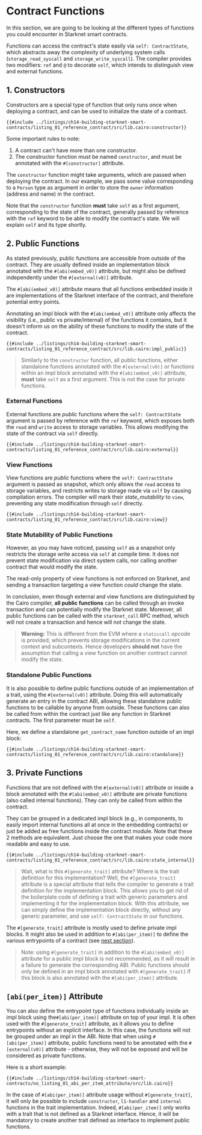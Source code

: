 # Contract Functions

In this section, we are going to be looking at the different types of functions you could encounter in Starknet smart contracts.

Functions can access the contract's state easily via `self: ContractState`, which abstracts away the complexity of underlying system calls (`storage_read_syscall` and `storage_write_syscall`). The compiler provides two modifiers: `ref` and `@` to decorate `self`, which intends to distinguish view and external functions.

## 1. Constructors

Constructors are a special type of function that only runs once when deploying a contract, and can be used to initialize the state of a contract.

```cairo,noplayground
{{#include ../listings/ch14-building-starknet-smart-contracts/listing_01_reference_contract/src/lib.cairo:constructor}}
```

Some important rules to note:

1. A contract can't have more than one constructor.
2. The constructor function must be named `constructor`, and must be annotated with the `#[constructor]` attribute.

The `constructor` function might take arguments, which are passed when deploying the contract. In our example, we pass some value corresponding to a `Person` type as argument in order to store the `owner` information (address and name) in the contract.

Note that the `constructor` function **must** take `self` as a first argument, corresponding to the state of the contract, generally passed by reference with the `ref` keyword to be able to modify the contract's state. We will explain `self` and its type shortly.

## 2. Public Functions

As stated previously, public functions are accessible from outside of the contract. They are usually defined inside an implementation block annotated with the `#[abi(embed_v0)]` attribute, but might also be defined independently under the `#[external(v0)]` attribute.

The `#[abi(embed_v0)]` attribute means that all functions embedded inside it are implementations of the Starknet interface of the contract, and therefore potential entry points.

Annotating an impl block with the `#[abi(embed_v0)]` attribute only affects the visibility (i.e., public vs private/internal) of the functions it contains, but it doesn't inform us on the ability of these functions to modify the state of the contract.

```cairo,noplayground
{{#include ../listings/ch14-building-starknet-smart-contracts/listing_01_reference_contract/src/lib.cairo:impl_public}}
```

> Similarly to the `constructor` function, all public functions, either standalone functions annotated with the `#[external(v0)]` or functions within an impl block annotated with the `#[abi(embed_v0)]` attribute, **must** take `self` as a first argument. This is not the case for private functions.

### External Functions

External functions are _public_ functions where the `self: ContractState` argument is passed by reference with the `ref` keyword, which exposes both the `read` and `write` access to storage variables. This allows modifying the state of the contract via `self` directly.

```cairo,noplayground
{{#include ../listings/ch14-building-starknet-smart-contracts/listing_01_reference_contract/src/lib.cairo:external}}
```

### View Functions

View functions are _public_ functions where the `self: ContractState` argument is passed as snapshot, which only allows the `read` access to storage variables, and restricts writes to storage made via `self` by causing compilation errors. The compiler will mark their _state_mutability_ to `view`, preventing any state modification through `self` directly.

```cairo,noplayground
{{#include ../listings/ch14-building-starknet-smart-contracts/listing_01_reference_contract/src/lib.cairo:view}}
```

### State Mutability of Public Functions

However, as you may have noticed, passing `self` as a snapshot only restricts the storage write access via `self` at compile time. It does not prevent state modification via direct system calls, nor calling another contract that would modify the state.

The read-only property of view functions is not enforced on Starknet, and sending a transaction targeting a view function _could_ change the state.

<!-- TODO: add an example of a view function that could modify the state using low-level syscalls -->

In conclusion, even though external and view functions are distinguished by the Cairo compiler, **all public functions** can be called through an invoke transaction and can potentially modify the Starknet state. Moreover, all public functions can be called with the `starknet_call` RPC method, which will not create a transaction and hence will not change the state.

> **Warning:** This is different from the EVM where a `staticcall` opcode is provided, which prevents storage modifications in the current context and subcontexts. Hence developers **should not** have the assumption that calling a view function on another contract cannot modify the state.

### Standalone Public Functions

It is also possible to define public functions outside of an implementation of a trait, using the `#[external(v0)]` attribute. Doing this will automatically generate an entry in the contract ABI, allowing these standalone public functions to be callable by anyone from outside. These functions can also be called from within the contract just like any function in Starknet contracts. The first parameter must be `self`.

Here, we define a standalone `get_contract_name` function outside of an impl block:

```cairo,noplayground
{{#include ../listings/ch14-building-starknet-smart-contracts/listing_01_reference_contract/src/lib.cairo:standalone}}
```

## 3. Private Functions

Functions that are not defined with the `#[external(v0)]` attribute or inside a block annotated with the `#[abi(embed_v0)]` attribute are private functions (also called internal functions). They can only be called from within the contract.

They can be grouped in a dedicated impl block (e.g., in components, to easily import internal functions all at once in the embedding contracts) or just be added as free functions inside the contract module.
Note that these 2 methods are equivalent. Just choose the one that makes your code more readable and easy to use.

```cairo,noplayground
{{#include ../listings/ch14-building-starknet-smart-contracts/listing_01_reference_contract/src/lib.cairo:state_internal}}
```

> Wait, what is this `#[generate_trait]` attribute? Where is the trait definition for this implementation? Well, the `#[generate_trait]` attribute is a special attribute that tells the compiler to generate a trait definition for the implementation block. This allows you to get rid of the boilerplate code of defining a trait with generic parameters and implementing it for the implementation block. With this attribute, we can simply define the implementation block directly, without any generic parameter, and use `self: ContractState` in our functions.

The `#[generate_trait]` attribute is mostly used to define private impl blocks. It might also be used in addition to `#[abi(per_item)]` to define the various entrypoints of a contract (see [next section][abi per item section]).

> Note: using `#[generate_trait]` in addition to the `#[abi(embed_v0)]` attribute for a public impl block is not recommended, as it will result in a failure to generate the corresponding ABI. Public functions should only be defined in an impl block annotated with `#[generate_trait]` if this block is also annotated with the `#[abi(per_item)]` attribute.

[abi per item section]: ./ch14-02-contract-functions.md#4-abiper_item-attribute

## `[abi(per_item)]` Attribute

You can also define the entrypoint type of functions individually inside an impl block using the`#[abi(per_item)]` attribute on top of your impl. It is often used with the `#[generate_trait]` attribute, as it allows you to define entrypoints without an explicit interface. In this case, the functions will not be grouped under an impl in the ABI. Note that when using `#[abi(per_item)]` attribute, public functions need to be annotated with the `#[external(v0)]` attribute - otherwise, they will not be exposed and will be considered as private functions.

Here is a short example:

```cairo,noplayground
{{#include ../listings/ch14-building-starknet-smart-contracts/no_listing_01_abi_per_item_attribute/src/lib.cairo}}
```

In the case of `#[abi(per_item)]` attribute usage without `#[generate_trait]`, it will only be possible to include `constructor`, `l1-handler` and `internal` functions in the trait implementation. Indeed, `#[abi(per_item)]` only works with a trait that is not defined as a Starknet interface. Hence, it will be mandatory to create another trait defined as interface to implement public functions.
